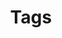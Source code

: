 ---
title: "Tags"
layout: "tags"
url: "/tags"
# description: "Description for Search"
# summary: "search"
# placeholder: "placeholder text in search input box"
---